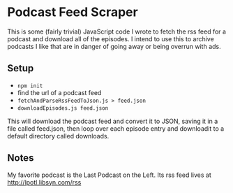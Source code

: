 # Podcast Feed Scraper

This is some (fairly trivial) JavaScript code I wrote to fetch the
rss feed for a podcast and download all of the episodes. I intend to
use this to archive podcasts I like that are in danger of going away
or being overrun with ads.

## Setup

   * `npm init`
   * find the url of a podcast feed
   * `fetchAndParseRssFeedToJson.js > feed.json`
   * `downloadEpisodes.js feed.json`
 
This will download the podcast feed and convert it to JSON, saving it in a file called feed.json, then loop over each episode entry and downloadit to a default directory called downloads.

## Notes

My favorite podcast is the Last Podcast on the Left. Its rss feed lives
at http://lpotl.libsyn.com/rss


 

